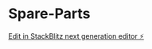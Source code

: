 # Spare-Parts

[Edit in StackBlitz next generation editor ⚡️](https://stackblitz.com/~/github.com/TURANMusa1/Spare-Parts)